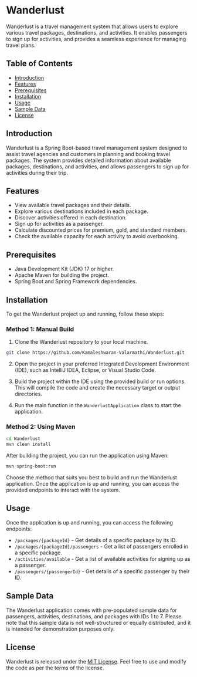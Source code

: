 # Wanderlust

Wanderlust is a travel management system that allows users to explore various travel packages, destinations, and activities. It enables passengers to sign up for activities, and provides a seamless experience for managing travel plans.

## Table of Contents

- [Introduction](#introduction)
- [Features](#features)
- [Prerequisites](#prerequisites)
- [Installation](#installation)
- [Usage](#usage)
- [Sample Data](#sample-data)
- [License](#license)

## Introduction

Wanderlust is a Spring Boot-based travel management system designed to assist travel agencies and customers in planning and booking travel packages. The system provides detailed information about available packages, destinations, and activities, and allows passengers to sign up for activities during their trip.

## Features

- View available travel packages and their details.
- Explore various destinations included in each package.
- Discover activities offered in each destination.
- Sign up for activities as a passenger.
- Calculate discounted prices for premium, gold, and standard members.
- Check the available capacity for each activity to avoid overbooking.

## Prerequisites

- Java Development Kit (JDK) 17 or higher.
- Apache Maven for building the project.
- Spring Boot and Spring Framework dependencies.

## Installation

To get the Wanderlust project up and running, follow these steps:

### Method 1: Manual Build

1. Clone the Wanderlust repository to your local machine.

```bash
git clone https://github.com/Kamaleshwaran-Valarmathi/Wanderlust.git
```

2. Open the project in your preferred Integrated Development Environment (IDE), such as IntelliJ IDEA, Eclipse, or Visual Studio Code.

3. Build the project within the IDE using the provided build or run options. This will compile the code and create the necessary target or output directories.

4. Run the main function in the `WanderlustApplication` class to start the application.

### Method 2: Using Maven

```bash
cd Wanderlust
mvn clean install
```

After building the project, you can run the application using Maven:

```bash
mvn spring-boot:run
```

Choose the method that suits you best to build and run the Wanderlust application. Once the application is up and running, you can access the provided endpoints to interact with the system.

## Usage

Once the application is up and running, you can access the following endpoints:

- `/packages/{packageId}` - Get details of a specific package by its ID.
- `/packages/{packageId}/passengers` - Get a list of passengers enrolled in a specific package.
- `/activities/available` - Get a list of available activities for signing up as a passenger.
- `/passengers/{passengerId}` - Get details of a specific passenger by their ID.

## Sample Data

The Wanderlust application comes with pre-populated sample data for passengers, activities, destinations, and packages with IDs 1 to 7. Please note that this sample data is not well-structured or equally distributed, and it is intended for demonstration purposes only.

## License

Wanderlust is released under the [MIT License](https://opensource.org/licenses/MIT). Feel free to use and modify the code as per the terms of the license.
